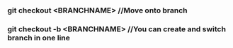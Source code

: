 ### git checkout \<BRANCHNAME> //Move onto branch

### git checkout -b \<BRANCHNAME> //You can create and switch branch in one line
